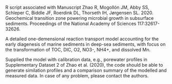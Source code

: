 R script associated with Manuscript 
Zhao R, Mogollón JM, Abby SS, Schleper C, Biddle JF, Roerdink DL, Thorseth IH, Jørgensen SL. 2020. Geochemical transition zone powering microbial growth in subsurface sediments. Proceedings of the National Academy of Sciences 117:32617-32626.

A detailed one-demensional reaction transport model accounting for the early diagenesis of marine sediments in deep-sea sediments, with focus on the transformation of TOC, DIC, O2, NO3-, NH4+, and dissolved Mn.

Supplied the model with calibration data, e.g., porewater profiles in Supplementary Dataset 2 of Zhao et al. (2020), the code should be able to generate similation profiles and a comparison summary of the modelled and measured data. In case of any problem, please contact the authors.
